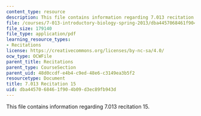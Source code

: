 ```yaml
---
content_type: resource
description: This file contains information regarding 7.013 recitation 15.
file: /courses/7-013-introductory-biology-spring-2013/dba4457068461f904b09d3ec89fb943d_MIT7_013S12_Recitation_15.pdf
file_size: 179140
file_type: application/pdf
learning_resource_types:
- Recitations
license: https://creativecommons.org/licenses/by-nc-sa/4.0/
ocw_type: OCWFile
parent_title: Recitations
parent_type: CourseSection
parent_uid: 48d0ccdf-e4b4-c9ed-48e6-c3149ea3b5f2
resourcetype: Document
title: 7.013 Recitation 15
uid: dba44570-6846-1f90-4b09-d3ec89fb943d
---
```

This file contains information regarding 7.013 recitation 15.